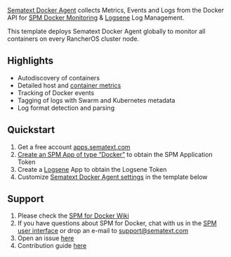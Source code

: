 [Sematext Docker Agent](https://github.com/sematext/sematext-agent-docker) collects Metrics, Events and Logs from the Docker API for [SPM Docker Monitoring](http://sematext.com/spm/integrations/docker-monitoring.html) & [Logsene](http://sematext.com/logsene) Log Management. 

This template deploys Sematext Docker Agent globally to monitor all containers on every RancherOS cluster node.

## Highlights
- Autodiscovery of containers
- Detailed host and [container metrics](https://sematext.com/blog/2016/06/28/top-docker-metrics-to-watch/)
- Tracking of Docker events
- Tagging of logs with Swarm and Kubernetes metadata
- Log format detection and parsing 

## Quickstart 

1. Get a free account [apps.sematext.com](https://apps.sematext.com/users-web/register.do)  
2. [Create an SPM App of type “Docker”](https://apps.sematext.com/spm-reports/registerApplication.do) to obtain the SPM Application Token
3. Create a [Logsene](http://www.sematext.com/logsene/) App to obtain the Logsene Token
4. Customize [Sematext Docker Agent settings](https://github.com/sematext/sematext-agent-docker#configuration-parameters) in the template below 

## Support
1. Please check the [SPM for Docker Wiki](https://sematext.atlassian.net/wiki/display/PUBSPM/SPM+for+Docker)
2. If you have questions about SPM for Docker, chat with us in the [SPM user interface](https://apps.sematext.com/users-web/login.do) or drop an e-mail to support@sematext.com
3. Open an issue [here](https://github.com/sematext/sematext-agent-docker/issues) 
4. Contribution guide [here](https://github.com/sematext/sematext-agent-docker/blob/master/contribute.md)

